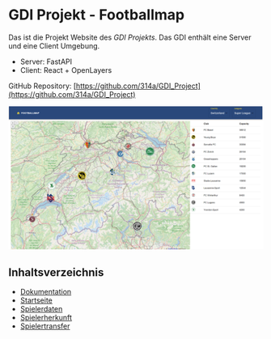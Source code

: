 # GDI Projekt - Footballmap

Das ist die Projekt Website des *GDI Projekts*. Das GDI enthält eine Server und eine Client Umgebung.
- Server: FastAPI
- Client: React + OpenLayers

GitHub Repository: [https://github.com/314a/GDI_Project](https://github.com/314a/GDI_Project)

![GDI Projekt Screenshot](screenshot.png)

## Inhaltsverzeichnis
- [Dokumentation](./dokumentation)
- [Startseite](./index)
- [Spielerdaten](./spielerdaten)
- [Spielerherkunft](./Spielerherkunft)
- [Spielertransfer](./Transferhistorie)